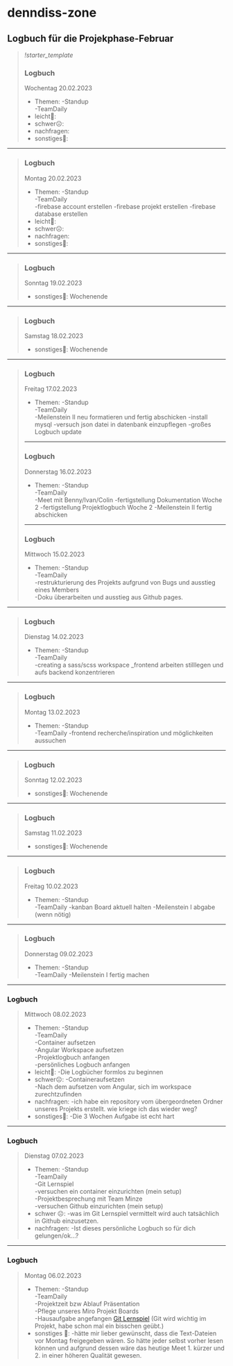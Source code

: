 # denndiss-zone
## Logbuch für die Projekphase-Februar
> *!starter_template*
> ### Logbuch 
> Wochentag 20.02.2023
> - Themen:       -Standup  
>                 -TeamDaily  
> - leicht🙂:
> - schwer☹️:
> - nachfragen:
> - sonstiges🤷:
---

> ### Logbuch 
> Montag 20.02.2023
> - Themen:       -Standup  
>                 -TeamDaily  
>                 -firebase account erstellen
>                 -firebase projekt erstellen
>                 -firebase database erstellen
> - leicht🙂:
> - schwer☹️:
> - nachfragen:
> - sonstiges🤷:
---
> ### Logbuch 
> Sonntag 19.02.2023
> - sonstiges🤷: Wochenende
---  
> ### Logbuch 
> Samstag 18.02.2023
> - sonstiges🤷: Wochenende
--- 
> ### Logbuch 
> Freitag 17.02.2023
> - Themen:       -Standup  
>                 -TeamDaily  
>                 -Meilenstein II neu formatieren und fertig abschicken
>                 -install mysql
>                 -versuch json datei in datenbank einzupflegen
>                 -großes Logbuch update
>---
> ### Logbuch 
> Donnerstag 16.02.2023
> - Themen:       -Standup  
>                 -TeamDaily  
>                 -Meet mit Benny/Ivan/Colin
>                 -fertigstellung Dokumentation Woche 2
>                 -fertigstellung Projektlogbuch Woche 2
>                 -Meilenstein II fertig abschicken
>---
> ### Logbuch 
> Mittwoch 15.02.2023
> - Themen:       -Standup  
>                 -TeamDaily  
>                 -restrukturierung des Projekts aufgrund von Bugs und ausstieg eines Members  
>                 -Doku überarbeiten und ausstieg aus Github pages.
---
> ### Logbuch 
> Dienstag 14.02.2023
> - Themen:       -Standup  
>                 -TeamDaily  
>                 -creating a sass/scss workspace
>                 _frontend arbeiten stilllegen und aufs backend konzentrieren
--- 
> ### Logbuch 
> Montag 13.02.2023
> - Themen:       -Standup  
>                 -TeamDaily
>                 -frontend recherche/inspiration und möglichkeiten aussuchen
--- 
> ### Logbuch 
> Sonntag 12.02.2023
> - sonstiges🤷: Wochenende
---  
> ### Logbuch 
> Samstag 11.02.2023
> - sonstiges🤷: Wochenende
--- 
> ### Logbuch 
> Freitag 10.02.2023
> - Themen:       -Standup  
>                 -TeamDaily
>                 -kanban Board aktuell halten
>                 -Meilenstein I abgabe (wenn nötig)
--- 
> ### Logbuch 
> Donnerstag 09.02.2023
> - Themen:       -Standup  
>                 -TeamDaily
>                 -Meilenstein I fertig machen
--- 
### Logbuch
> Mittwoch 08.02.2023
> - Themen:       -Standup  
>                 -TeamDaily  
>                 -Container aufsetzen  
>                 -Angular Workspace aufsetzen  
>                 -Projektlogbuch anfangen  
>                 -persönliches Logbuch anfangen
> - leicht🙂:     -Die Logbücher formlos zu beginnen       
> - schwer☹️:     -Containeraufsetzen  
>                 -Nach dem aufsetzen vom Angular, sich im workspace zurechtzufinden
> - nachfragen:   -ich habe ein repository vom übergeordneten Ordner unseres Projekts erstellt. wie kriege ich das wieder weg?
> - sonstiges🤷:  -Die 3 Wochen Aufgabe ist echt hart
---
### Logbuch
> Dienstag 07.02.2023
> - Themen:       -Standup  
>                 -TeamDaily  
>                 -Git Lernspiel  
>                 -versuchen ein container einzurichten (mein setup)  
>                 -Projektbesprechung mit Team Minze  
>                 -versuchen Github einzurichten (mein setup)
> - schwer ☹️:    -was im Git Lernspiel vermittelt wird auch tatsächlich in Github einzusetzen.  
> - nachfragen:   -Ist dieses persönliche Logbuch so für dich gelungen/ok…?
---
### Logbuch 
> Montag 06.02.2023
> - Themen:       -Standup  
>                 -TeamDaily  
>                 -Projektzeit bzw Ablauf Präsentation  
>                 -Pflege unseres Miro Projekt Boards  
>                 -Hausaufgabe angefangen [Git Lernspiel](https://learngitbranching.js.org/?locale=de_DE)
>                  (Git wird wichtig im Projekt, habe schon mal ein bisschen geübt.)
> - sonstiges 🤷: -hätte mir lieber gewünscht, dass die Text-Dateien vor Montag freigegeben wären.
>                  So hätte jeder selbst vorher lesen können und 
>                  aufgrund dessen wäre das heutige Meet 1. kürzer und 2. in einer höheren Qualität gewesen.
